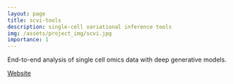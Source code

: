 ```yaml
---
layout: page
title: scvi-tools
description: single-cell variational inference tools
img: /assets/project_img/scvi.jpg
importance: 1
---
```


End-to-end analysis of single cell omics data with deep generative models.

[Website](https://scvi-tools.org)